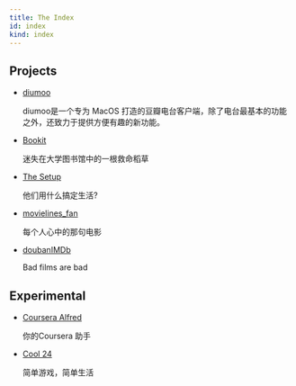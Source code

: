```yaml
---
title: The Index
id: index
kind: index
---
```


## Projects

* [diumoo](http://diumoo.net/)

  diumoo是一个专为 MacOS 打造的豆瓣电台客户端，除了电台最基本的功能之外，还致力于提供方便有趣的新功能。

* [Bookit](http://bookitapp.org/)

  迷失在大学图书馆中的一根救命稻草

* [The Setup](http://setup.xiuxiu.de/)
  
  他们用什么搞定生活?
      
* [movielines_fan](http://twitter.com/movielines_fan)
  
  每个人心中的那句电影

* [doubanIMDb](http://userscripts.org/scripts/show/103552)

  Bad films are bad
  
  
## Experimental

* [Coursera Alfred](https://chrome.google.com/webstore/detail/coursera-alfred/cjjehbjgmmokhogpdbgglloebgcifieb?utm_source=chrome-ntp-icon)

  你的Coursera 助手

* [Cool 24](http://24.xiuxiu.de/)

  简单游戏，简单生活


